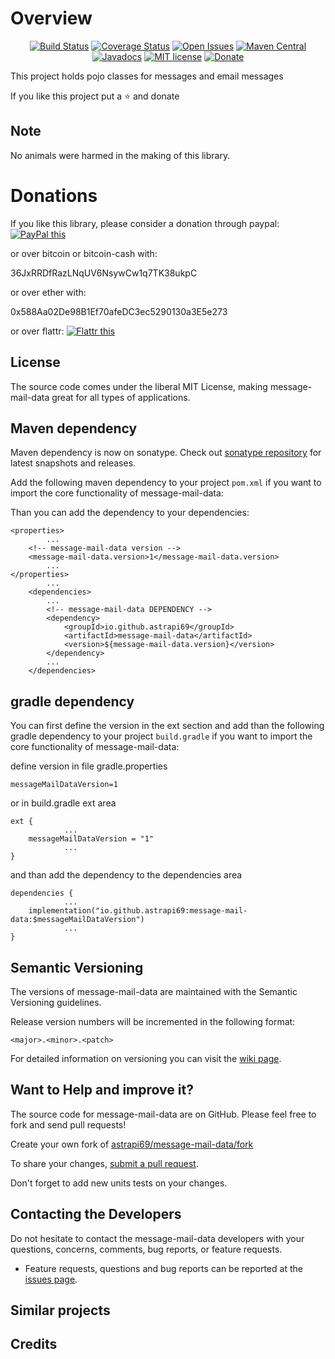 # Overview

<div style="text-align: center">

[![Build Status](https://travis-ci.com/astrapi69/message-mail-data.svg?branch=master)](https://travis-ci.com/astrapi69/message-mail-data)
[![Coverage Status](https://codecov.io/gh/astrapi69/message-mail-data/branch/develop/graph/badge.svg)](https://codecov.io/gh/astrapi69/message-mail-data)
[![Open Issues](https://img.shields.io/github/issues/astrapi69/message-mail-data.svg?style=flat)](https://github.com/astrapi69/message-mail-data/issues)
[![Maven Central](https://maven-badges.herokuapp.com/maven-central/io.github.astrapi69/message-mail-data/badge.svg)](https://maven-badges.herokuapp.com/maven-central/io.github.astrapi69/message-mail-data)
[![Javadocs](http://www.javadoc.io/badge/io.github.astrapi69/message-mail-data.svg)](http://www.javadoc.io/doc/io.github.astrapi69/message-mail-data)
[![MIT license](http://img.shields.io/badge/license-MIT-brightgreen.svg?style=flat)](http://opensource.org/licenses/MIT)
[![Donate](https://img.shields.io/badge/donate-❤-ff2244.svg)](https://www.paypal.com/cgi-bin/webscr?cmd=_s-xclick&hosted_button_id=GVBTWLRAZ7HB8)

</div>

This project holds pojo classes for messages and email messages

If you like this project put a ⭐ and donate

## Note

No animals were harmed in the making of this library.

# Donations

If you like this library, please consider a donation through
paypal: <a href="https://www.paypal.com/cgi-bin/webscr?cmd=_s-xclick&hosted_button_id=B37J9DZF6G9ZC" target="_blank">
<img src="https://www.paypalobjects.com/en_US/GB/i/btn/btn_donateCC_LG.gif" alt="PayPal this" title="PayPal – The safer, easier way to pay online!" border="0" />
</a>

or over bitcoin or bitcoin-cash with:

36JxRRDfRazLNqUV6NsywCw1q7TK38ukpC

or over ether with:

0x588Aa02De98B1Ef70afeDC3ec5290130a3E5e273

or over flattr:
<a href="https://flattr.com/submit/auto?user_id=astrapi69&url=https://github.com/astrapi69/message-mail-data" target="_blank">
<img src="http://api.flattr.com/button/flattr-badge-large.png" alt="Flattr this" title="Flattr this" border="0" />
</a>

## License

The source code comes under the liberal MIT License, making message-mail-data great for all types of
applications.

## Maven dependency

Maven dependency is now on sonatype. Check
out [sonatype repository](https://oss.sonatype.org/index.html#nexus-search;gav~io.github.astrapi69~message-mail-data~~~)
for latest snapshots and releases.

Add the following maven dependency to your project `pom.xml` if you want to import the core
functionality of message-mail-data:

Than you can add the dependency to your dependencies:

    <properties>
            ...
        <!-- message-mail-data version -->
        <message-mail-data.version>1</message-mail-data.version>
            ...
    </properties>
            ...
        <dependencies>
            ...
            <!-- message-mail-data DEPENDENCY -->
            <dependency>
                <groupId>io.github.astrapi69</groupId>
                <artifactId>message-mail-data</artifactId>
                <version>${message-mail-data.version}</version>
            </dependency>
            ...
        </dependencies>

## gradle dependency

You can first define the version in the ext section and add than the following gradle dependency to
your project `build.gradle` if you want to import the core functionality of message-mail-data:

define version in file gradle.properties

```
messageMailDataVersion=1
```

or in build.gradle ext area

```
ext {
            ...
    messageMailDataVersion = "1"
            ...
}
```

and than add the dependency to the dependencies area

```
dependencies {
            ...
    implementation("io.github.astrapi69:message-mail-data:$messageMailDataVersion")
            ...
}
```

## Semantic Versioning

The versions of message-mail-data are maintained with the Semantic Versioning guidelines.

Release version numbers will be incremented in the following format:

`<major>.<minor>.<patch>`

For detailed information on versioning you can visit
the [wiki page](https://github.com/lightblueseas/mvn-parent-projects/wiki/Semantic-Versioning).

## Want to Help and improve it? ###

The source code for message-mail-data are on GitHub. Please feel free to fork and send pull
requests!

Create your own fork
of [astrapi69/message-mail-data/fork](https://github.com/astrapi69/message-mail-data/fork)

To share your
changes, [submit a pull request](https://github.com/astrapi69/message-mail-data/pull/new/develop).

Don't forget to add new units tests on your changes.

## Contacting the Developers

Do not hesitate to contact the message-mail-data developers with your questions, concerns, comments,
bug reports, or feature requests.

- Feature requests, questions and bug reports can be reported at
  the [issues page](https://github.com/astrapi69/message-mail-data/issues).

## Similar projects

## Credits
